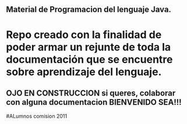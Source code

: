 ## Material de Programacion del lenguaje Java.

# Repo creado con la finalidad de poder armar un rejunte de toda la documentación que se encuentre  sobre aprendizaje  del  lenguaje.



## OJO EN CONSTRUCCION  si queres, colaborar con alguna documentacion BIENVENIDO SEA!!!
#ALumnos comision 2011
